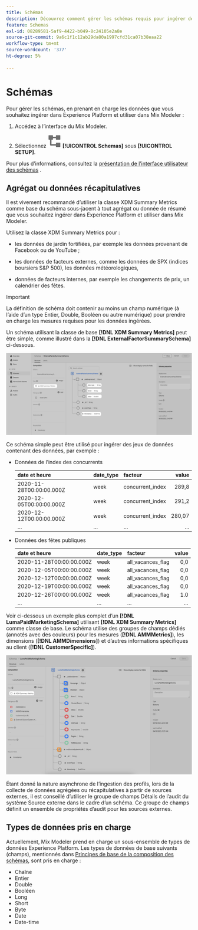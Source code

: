 ```yaml
---
title: Schémas
description: Découvrez comment gérer les schémas requis pour ingérer des données dans Mix Modeler.
feature: Schemas
exl-id: 08289581-5af9-4422-b049-8c24105e2a8e
source-git-commit: 9a6c1f1c12ab29da80a1997cfd31ca07b38eaa22
workflow-type: tm+mt
source-wordcount: '377'
ht-degree: 5%

---
```


# Schémas

Pour gérer les schémas, en prenant en charge les données que vous souhaitez ingérer dans Experience Platform et utiliser dans Mix Modeler :

1. Accédez à l’interface du Mix Modeler.

1. Sélectionnez ![Schémas](/help/assets/icons/Schemas.svg) **[!UICONTROL Schemas]** sous **[!UICONTROL SETUP]**.

Pour plus d’informations, consultez la [présentation de l’interface utilisateur des schémas](https://experienceleague.adobe.com/docs/experience-platform/xdm/ui/overview.html?lang=fr) .

## Agrégat ou données récapitulatives

Il est vivement recommandé d’utiliser la classe XDM Summary Metrics comme base du schéma sous-jacent à tout agrégat ou donnée de résumé que vous souhaitez ingérer dans Experience Platform et utiliser dans Mix Modeler.

Utilisez la classe XDM Summary Metrics pour :

- les données de jardin fortifiées, par exemple les données provenant de Facebook ou de YouTube ;

- les données de facteurs externes, comme les données de SPX (indices boursiers S&amp;P 500), les données météorologiques,

- données de facteurs internes, par exemple les changements de prix, un calendrier des fêtes.

>[!IMPORTANT]
>
>La définition de schéma doit contenir au moins un champ numérique (à l’aide d’un type Entier, Double, Booléen ou autre numérique) pour prendre en charge les mesures requises pour les données ingérées.

Un schéma utilisant la classe de base **[!DNL XDM Summary Metrics]** peut être simple, comme illustré dans la **[!DNL ExternalFactorSummarySchema]** ci-dessous.

![Schéma de facteurs externes](/help/assets/external-factors-schema.png)

Ce schéma simple peut être utilisé pour ingérer des jeux de données contenant des données, par exemple :

- Données de l’index des concurrents

  | date et heure | date_type | facteur | value |
  |---|---|---|--:|
  | 2020-11-28T00:00:00.000Z | week | concurrent_index | 289,8 |
  | 2020-12-05T00:00:00.000Z | week | concurrent_index | 291,2 |
  | 2020-12-12T00:00:00.000Z | week | concurrent_index | 280,07 |
  | … | … | … | … |

- Données des fêtes publiques

  | date et heure | date_type | facteur | value |
  |---|---|---|--:|
  | 2020-11-28T00:00:00.000Z | week | all_vacances_flag | 0,0 |
  | 2020-12-05T00:00:00.000Z | week | all_vacances_flag | 0,0 |
  | 2020-12-12T00:00:00.000Z | week | all_vacances_flag | 0,0 |
  | 2020-12-19T00:00:00.000Z | week | all_vacances_flag | 0,0 |
  | 2020-12-26T00:00:00.000Z | week | all_vacances_flag | 1.0 |
  | … | … | … | … |


Voir ci-dessous un exemple plus complet d’un **[!DNL LumaPaidMarketingSchema]** utilisant **[!DNL XDM Summary Metrics]** comme classe de base. Le schéma utilise des groupes de champs dédiés (annotés avec des couleurs) pour les mesures (**[!DNL AMMMetrics]**), les dimensions (**[!DNL AMMDimensions]**) et d’autres informations spécifiques au client (**[!DNL CustomerSpecific]**).

![Schéma de résumé](/help/assets/summary-schema.png)

Étant donné la nature asynchrone de l’ingestion des profils, lors de la collecte de données agrégées ou récapitulatives à partir de sources externes, il est conseillé d’utiliser le groupe de champs Détails de l’audit du système Source externe dans le cadre d’un schéma. Ce groupe de champs définit un ensemble de propriétés d’audit pour les sources externes.


## Types de données pris en charge

Actuellement, Mix Modeler prend en charge un sous-ensemble de types de données Experience Platform. Les types de données de base suivants (champs), mentionnés dans [Principes de base de la composition des schémas](https://experienceleague.adobe.com/docs/experience-platform/xdm/schema/composition.html?lang=en#data-type), sont pris en charge :

- Chaîne
- Entier
- Double
- Booléen
- Long
- Short
- Byte
- Date
- Date-time
